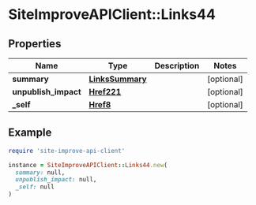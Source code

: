 # SiteImproveAPIClient::Links44

## Properties

| Name | Type | Description | Notes |
| ---- | ---- | ----------- | ----- |
| **summary** | [**LinksSummary**](LinksSummary.md) |  | [optional] |
| **unpublish_impact** | [**Href221**](Href221.md) |  | [optional] |
| **_self** | [**Href8**](Href8.md) |  | [optional] |

## Example

```ruby
require 'site-improve-api-client'

instance = SiteImproveAPIClient::Links44.new(
  summary: null,
  unpublish_impact: null,
  _self: null
)
```

